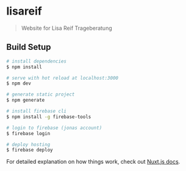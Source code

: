 # lisareif

> Website for Lisa Reif Trageberatung

## Build Setup

``` bash
# install dependencies
$ npm install

# serve with hot reload at localhost:3000
$ npm dev

# generate static project
$ npm generate

# install firebase cli
$ npm install -g firebase-tools

# login to firebase (jonas account)
$ firebase login

# deploy hosting
$ firebase deploy
```

For detailed explanation on how things work, check out [Nuxt.js docs](https://nuxtjs.org).
